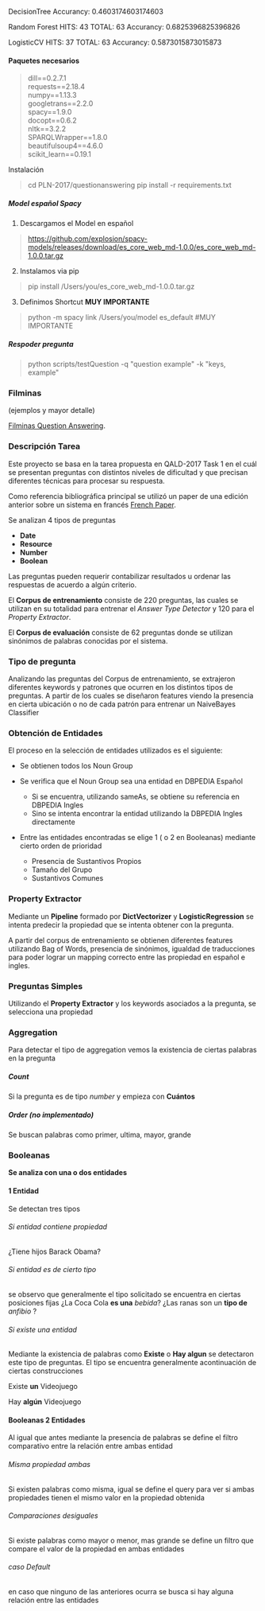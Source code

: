 DecisionTree
Accurancy: 0.4603174603174603


Random Forest
HITS: 43
TOTAL: 63
Accurancy: 0.6825396825396826


LogisticCV
HITS: 37
TOTAL: 63
Accurancy: 0.5873015873015873


#### Paquetes necesarios


>dill==0.2.7.1  
>requests==2.18.4  
>numpy==1.13.3  
>googletrans==2.2.0  
>spacy==1.9.0  
>docopt==0.6.2  
>nltk==3.2.2  
>SPARQLWrapper==1.8.0  
>beautifulsoup4==4.6.0  
>scikit_learn==0.19.1  

Instalación

> cd PLN-2017/questionanswering
pip install -r requirements.txt

##### Model español Spacy

1. Descargamos el Model en español

> https://github.com/explosion/spacy-models/releases/download/es_core_web_md-1.0.0/es_core_web_md-1.0.0.tar.gz
>

2. Instalamos via pip

> pip install /Users/you/es_core_web_md-1.0.0.tar.gz

3. Definimos Shortcut **MUY IMPORTANTE**

> python -m spacy link /Users/you/model es_default #MUY IMPORTANTE

##### Respoder pregunta

> python scripts/testQuestion -q "question example" -k "keys, example"

### Filminas 

(ejemplos y mayor detalle)

[Filminas Question Answering](https://github.com/robertinonicolazzi/PLN-2017/blob/Practico4/questionanswering/filminas_QA.pdf).

### Descripción Tarea

Este proyecto se basa en la tarea propuesta en QALD-2017 Task 1 en el cuál se 
presentan preguntas con distintos niveles de dificultad y que precisan 
diferentes técnicas para procesar su respuesta.

Como referencia bibliográfica principal se utilizó un paper de una edición 
anterior sobre un sistema en francés [French Paper](https://project-hobbit.eu/wp-content/uploads/2017/05/QALD_Paper_3.pdf).

Se analizan 4 tipos de preguntas

- **Date**
- **Resource**
- **Number**
- **Boolean**

Las preguntas pueden requerir contabilizar resultados u ordenar las respuestas 
de acuerdo a algún criterio.

El **Corpus de entrenamiento** consiste de 220 preguntas, las cuales se utilizan en su totalidad
para entrenar el *Answer Type Detector* y 120 para el *Property Extractor*.

El **Corpus de evaluación** consiste de 62 preguntas donde se utilizan sinónimos de palabras conocidas
por el sistema.

### Tipo de pregunta 

Analizando las preguntas del Corpus de entrenamiento, se extrajeron diferentes keywords y patrones que ocurren en los distintos tipos de preguntas. A partir de los cuales se diseñaron features viendo la presencia en cierta ubicación o no de cada patrón para entrenar un NaiveBayes Classifier 

### Obtención de Entidades

El proceso en la selección de entidades utilizados es el siguiente:
    
- Se obtienen todos los Noun Group 
- Se verifica que el Noun Group sea una entidad en DBPEDIA Español        
	- Si se encuentra, utilizando sameAs, se obtiene su referencia en DBPEDIA Ingles
    - Sino se intenta encontrar la entidad utilizando la DBPEDIA Ingles directamente

- Entre las entidades encontradas se elige 1 ( o 2 en Booleanas) mediante cierto orden de prioridad            
	- Presencia de Sustantivos Propios
	- Tamaño del Grupo
	- Sustantivos Comunes

### Property Extractor

Mediante un **Pipeline** formado por **DictVectorizer** y **LogisticRegression** se intenta predecir 
la propiedad que se intenta obtener con la pregunta.

A partir del corpus de entrenamiento se obtienen diferentes features utilizando 
Bag of Words, presencia de sinónimos, igualdad de traducciones para poder lograr un mapping correcto 
entre las propiedad en español e ingles.


### Preguntas Simples

Utilizando el **Property Extractor** y los keywords asociados a la pregunta, se selecciona una propiedad



### Aggregation 

Para detectar el tipo de aggregation vemos la existencia de ciertas palabras en la pregunta

##### **Count**
Si la pregunta es de tipo *number* y empieza con **Cuántos**

##### **Order** (no implementado)
Se buscan palabras como primer, ultima, mayor, grande

### Booleanas

**Se analiza con una o dos entidades**

#### 1 Entidad

Se detectan tres tipos 

###### Si entidad contiene propiedad
¿Tiene hijos Barack Obama?

###### Si entidad es de cierto tipo
se observo que generalmente el tipo solicitado se encuentra en ciertas posiciones fijas
¿La Coca Cola **es una** *bebida*?
¿Las ranas son un **tipo de** *anfibio* ?

###### Si existe una entidad 
Mediante la existencia de palabras como **Existe** o **Hay algun** se detectaron este tipo de preguntas. El tipo se encuentra generalmente acontinuación de ciertas construcciones

Existe **un** Videojuego

Hay **algún** Videojuego

#### Booleanas 2 Entidades

Al igual que antes mediante la presencia de palabras se define el filtro comparativo entre la relación entre ambas entidad


###### Misma propiedad ambas
Si existen palabras como misma, igual se define el query para ver si ambas propiedades tienen el mismo valor en la propiedad obtenida 

###### Comparaciones desiguales
Si existe palabras como mayor o menor, mas grande se define un filtro que compare el valor de la propiedad en ambas entidades

###### caso Default
en caso que ninguno de las anteriores ocurra se busca si hay alguna relación entre las entidades